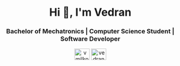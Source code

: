 <h1 align="center">Hi 👋, I'm Vedran</h1>
<h3 align="center">Bachelor of Mechatronics | Computer Science Student | Software Developer</h3>

<p align="center">
<a href="https://dev.to/vmilkovic" target="blank"><img align="center" src="https://cdn.jsdelivr.net/npm/simple-icons@3.0.1/icons/dev-dot-to.svg" alt="vmilkovic" height="30" width="40" /></a>
<a href="https://linkedin.com/in/vedran-milković-31b464155" target="blank"><img align="center" src="https://raw.githubusercontent.com/rahuldkjain/github-profile-readme-generator/master/src/images/icons/Social/linked-in-alt.svg" alt="vedran-milković-31b464155" height="30" width="40" /></a>
</p>
